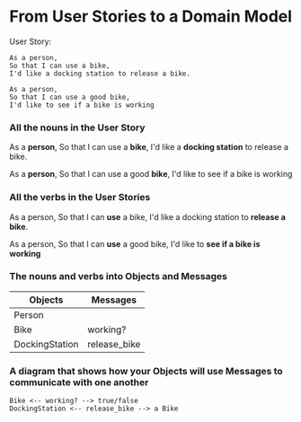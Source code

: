 
# From User Stories to a Domain Model

User Story:

```
As a person,
So that I can use a bike,
I'd like a docking station to release a bike.

As a person,
So that I can use a good bike,
I'd like to see if a bike is working
```

### All the nouns in the User Story

As a **person**,
So that I can use a **bike**,
I'd like a **docking station** to release a bike.

As a **person**,
So that I can use a good **bike**,
I'd like to see if a bike is working

### All the verbs in the User Stories

As a person,
So that I can **use** a bike,
I'd like a docking station to **release a bike**.

As a person,
So that I can **use** a good bike,
I'd like to **see if a bike is working**

### The nouns and verbs into Objects and Messages

Objects  | Messages
------------- | -------------
Person  |
Bike  | working?
DockingStation | release_bike

### A diagram that shows how your Objects will use Messages to communicate with one another

```
Bike <-- working? --> true/false
DockingStation <-- release_bike --> a Bike
```

